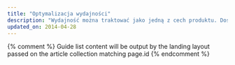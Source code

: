 ```yaml
---
title: "Optymalizacja wydajności"
description: "Wydajność można traktować jako jedną z cech produktu. Dostarczaj treść użytkownikom możliwie najszybciej. Po wejściu użytkowników do projektowanej aplikacji interakcja ze stroną i renderowanie powinny być jak najbardziej płynne."
updated_on: 2014-04-28
---
```


{% comment %}
Guide list content will be output by the landing layout passed on the article collection matching page.id
{% endcomment %}


